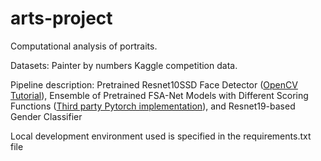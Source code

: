 # arts-project

Computational analysis of portraits.

Datasets: Painter by numbers Kaggle competition data.

Pipeline description: Pretrained Resnet10SSD Face Detector ([OpenCV Tutorial](https://github.com/opencv/opencv/blob/3.4.0/samples/dnn/resnet_ssd_face_python.py)), Ensemble of Pretrained FSA-Net Models with Different Scoring Functions ([Third party Pytorch implementation](https://github.com/omasaht/headpose-fsanet-pytorch)), and Resnet19-based Gender Classifier

Local development environment used is specified in the requirements.txt file
